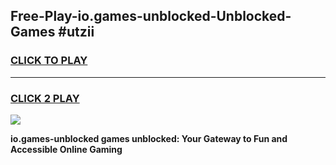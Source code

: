
## Free-Play-io.games-unblocked-Unblocked-Games #utzii
<h3>
<a href="https://news.freeplayer.one?title=io.games-unblocked&ref=8M">CLICK TO PLAY</a></h3>
<hr>

<h3>
<a href="https://news.freeplayer.one?title=io.games-unblocked&ref=8M">CLICK 2 PLAY</a>
  
</h3>

<a href="https://news.freeplayer.one?title=io.games-unblocked&ref=8M"><img src="https://clearcache.store/games.png"></a>


**io.games-unblocked games unblocked: Your Gateway to Fun and Accessible Online Gaming**
